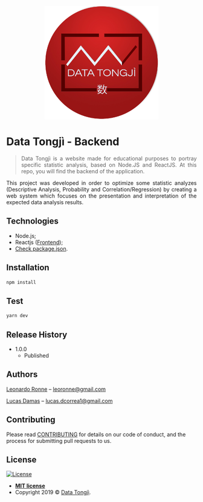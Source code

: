 <p align="center">
  <img src="src/assets/imgs/logoTong.png" width="300px"/>
</p>

# Data Tongjì - Backend
> <p align="justify">Data Tongjì is a website made for educational purposes to portray specific statistic analysis, based on Node.JS and ReactJS. At this repo, you will find the backend of the application.</p>

<p align="justify">
This project was developed in order to optimize some statistic analyzes (Descriptive Analysis, Probability and Correlation/Regression) by creating a web system which focuses on the presentation and interpretation of the expected data analysis results.
</p>

## Technologies

  - Node.js;
  - Reactjs ([Frontend](https://github.com/Data-Tongji/datatongji));
  - [Check package.json](/src/package.json).

## Installation

```sh
npm install
```

## Test

```sh
yarn dev
```

## Release History

* 1.0.0
    * Published

## Authors

[Leonardo Ronne](https://github.com/leoronne) – leoronne@gmail.com

[Lucas Damas](https://github.com/lucasdcorrea1) – lucas.dcorrea1@gmail.com


## Contributing

Please read [CONTRIBUTING](https://github.com/Data-Tongji/datatongji-backend/blob/master/CONTRIBUTING.md) for details on our code of conduct, and the process for submitting pull requests to us.

## License

[![License](http://img.shields.io/:license-mit-blue.svg?style=flat-square)](http://badges.mit-license.org)
- **[MIT license](https://github.com/Data-Tongji/datatongji-backend/blob/master/LICENCE)**
- Copyright 2019 © <a href="https://github.com/Data-Tongji" target="_blank">Data Tongjì</a>.

